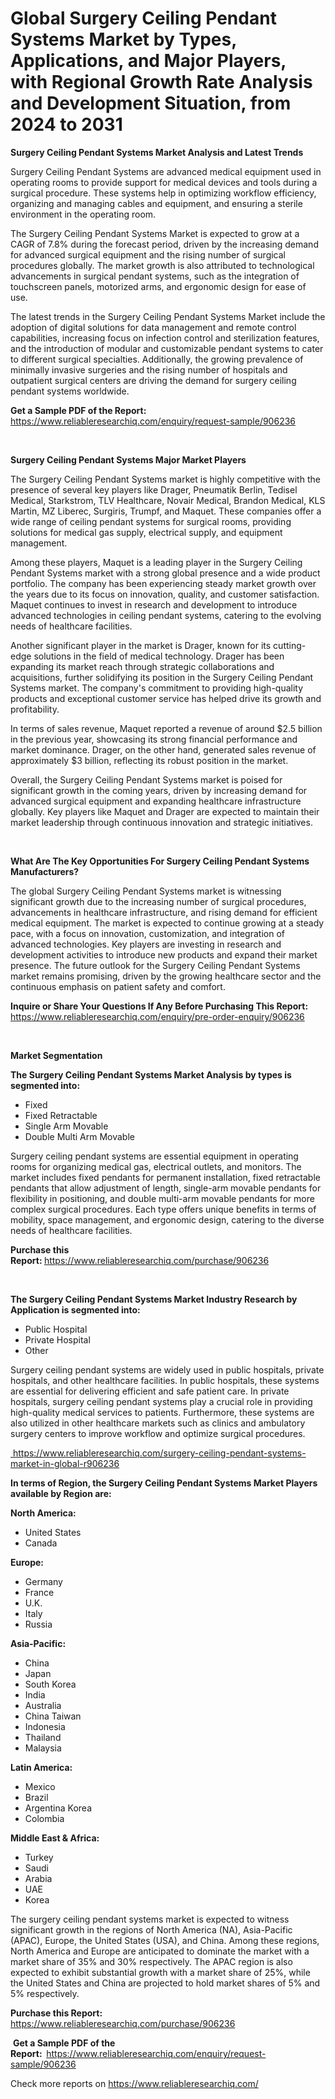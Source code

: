<p><h1>Global Surgery Ceiling Pendant Systems Market by Types, Applications, and Major Players, with Regional Growth Rate Analysis and Development Situation, from 2024 to 2031</h1></p><p><strong>Surgery Ceiling Pendant Systems Market Analysis and Latest Trends</strong></p>
<p><p>Surgery Ceiling Pendant Systems are advanced medical equipment used in operating rooms to provide support for medical devices and tools during a surgical procedure. These systems help in optimizing workflow efficiency, organizing and managing cables and equipment, and ensuring a sterile environment in the operating room.</p><p>The Surgery Ceiling Pendant Systems Market is expected to grow at a CAGR of 7.8% during the forecast period, driven by the increasing demand for advanced surgical equipment and the rising number of surgical procedures globally. The market growth is also attributed to technological advancements in surgical pendant systems, such as the integration of touchscreen panels, motorized arms, and ergonomic design for ease of use.</p><p>The latest trends in the Surgery Ceiling Pendant Systems Market include the adoption of digital solutions for data management and remote control capabilities, increasing focus on infection control and sterilization features, and the introduction of modular and customizable pendant systems to cater to different surgical specialties. Additionally, the growing prevalence of minimally invasive surgeries and the rising number of hospitals and outpatient surgical centers are driving the demand for surgery ceiling pendant systems worldwide.</p></p>
<p><strong>Get a Sample PDF of the Report:&nbsp;</strong> <a href="https://www.reliableresearchiq.com/enquiry/request-sample/906236">https://www.reliableresearchiq.com/enquiry/request-sample/906236</a></p>
<p>&nbsp;</p>
<p><strong>Surgery Ceiling Pendant Systems Major Market Players</strong></p>
<p><p>The Surgery Ceiling Pendant Systems market is highly competitive with the presence of several key players like Drager, Pneumatik Berlin, Tedisel Medical, Starkstrom, TLV Healthcare, Novair Medical, Brandon Medical, KLS Martin, MZ Liberec, Surgiris, Trumpf, and Maquet. These companies offer a wide range of ceiling pendant systems for surgical rooms, providing solutions for medical gas supply, electrical supply, and equipment management.</p><p>Among these players, Maquet is a leading player in the Surgery Ceiling Pendant Systems market with a strong global presence and a wide product portfolio. The company has been experiencing steady market growth over the years due to its focus on innovation, quality, and customer satisfaction. Maquet continues to invest in research and development to introduce advanced technologies in ceiling pendant systems, catering to the evolving needs of healthcare facilities.</p><p>Another significant player in the market is Drager, known for its cutting-edge solutions in the field of medical technology. Drager has been expanding its market reach through strategic collaborations and acquisitions, further solidifying its position in the Surgery Ceiling Pendant Systems market. The company's commitment to providing high-quality products and exceptional customer service has helped drive its growth and profitability.</p><p>In terms of sales revenue, Maquet reported a revenue of around $2.5 billion in the previous year, showcasing its strong financial performance and market dominance. Drager, on the other hand, generated sales revenue of approximately $3 billion, reflecting its robust position in the market.</p><p>Overall, the Surgery Ceiling Pendant Systems market is poised for significant growth in the coming years, driven by increasing demand for advanced surgical equipment and expanding healthcare infrastructure globally. Key players like Maquet and Drager are expected to maintain their market leadership through continuous innovation and strategic initiatives.</p></p>
<p>&nbsp;</p>
<p><strong>What Are The Key Opportunities For Surgery Ceiling Pendant Systems Manufacturers?</strong></p>
<p><p>The global Surgery Ceiling Pendant Systems market is witnessing significant growth due to the increasing number of surgical procedures, advancements in healthcare infrastructure, and rising demand for efficient medical equipment. The market is expected to continue growing at a steady pace, with a focus on innovation, customization, and integration of advanced technologies. Key players are investing in research and development activities to introduce new products and expand their market presence. The future outlook for the Surgery Ceiling Pendant Systems market remains promising, driven by the growing healthcare sector and the continuous emphasis on patient safety and comfort.</p></p>
<p><strong>Inquire or Share Your Questions If Any Before Purchasing This Report:</strong> <a href="https://www.reliableresearchiq.com/enquiry/pre-order-enquiry/906236">https://www.reliableresearchiq.com/enquiry/pre-order-enquiry/906236</a></p>
<p>&nbsp;</p>
<p><strong>Market Segmentation</strong></p>
<p><strong>The Surgery Ceiling Pendant Systems Market Analysis by types is segmented into:</strong></p>
<p><ul><li>Fixed</li><li>Fixed Retractable</li><li>Single Arm Movable</li><li>Double Multi Arm Movable</li></ul></p>
<p><p>Surgery ceiling pendant systems are essential equipment in operating rooms for organizing medical gas, electrical outlets, and monitors. The market includes fixed pendants for permanent installation, fixed retractable pendants that allow adjustment of length, single-arm movable pendants for flexibility in positioning, and double multi-arm movable pendants for more complex surgical procedures. Each type offers unique benefits in terms of mobility, space management, and ergonomic design, catering to the diverse needs of healthcare facilities.</p></p>
<p><strong>Purchase this Report:&nbsp;</strong><a href="https://www.reliableresearchiq.com/purchase/906236">https://www.reliableresearchiq.com/purchase/906236</a></p>
<p>&nbsp;</p>
<p><strong>The Surgery Ceiling Pendant Systems Market Industry Research by Application is segmented into:</strong></p>
<p><ul><li>Public Hospital</li><li>Private Hospital</li><li>Other</li></ul></p>
<p><p>Surgery ceiling pendant systems are widely used in public hospitals, private hospitals, and other healthcare facilities. In public hospitals, these systems are essential for delivering efficient and safe patient care. In private hospitals, surgery ceiling pendant systems play a crucial role in providing high-quality medical services to patients. Furthermore, these systems are also utilized in other healthcare markets such as clinics and ambulatory surgery centers to improve workflow and optimize surgical procedures.</p></p>
<p><a href="https://www.reliableresearchiq.com/surgery-ceiling-pendant-systems-market-in-global-r906236">&nbsp;https://www.reliableresearchiq.com/surgery-ceiling-pendant-systems-market-in-global-r906236</a></p>
<p><strong>In terms of Region, the Surgery Ceiling Pendant Systems Market Players available by Region are:</strong></p>
<p>
    <p> <strong> North America: </strong>
        <ul>
            <li>United States</li>
            <li>Canada</li>
        </ul>
        </p> 
    <p> <strong> Europe: </strong>
        <ul>
            <li>Germany</li>
            <li>France</li>
            <li>U.K.</li>
            <li>Italy</li>
            <li>Russia</li>
        </ul>
        </p> 
    <p> <strong> Asia-Pacific: </strong>
        <ul>
            <li>China</li>
            <li>Japan</li>
            <li>South Korea</li>
            <li>India</li>
            <li>Australia</li>
            <li>China Taiwan</li>
            <li>Indonesia</li>
            <li>Thailand</li>
            <li>Malaysia</li>
        </ul>
        </p> 
    <p> <strong> Latin America: </strong>
        <ul>
            <li>Mexico</li>
            <li>Brazil</li>
            <li>Argentina Korea</li>
            <li>Colombia</li>
        </ul>
        </p> 
    <p> <strong> Middle East & Africa: </strong>
        <ul>
            <li>Turkey</li>
            <li>Saudi</li>
            <li>Arabia</li>
            <li>UAE</li>
            <li>Korea</li>
        </ul>
    </p>
    </p>
<p><p>The surgery ceiling pendant systems market is expected to witness significant growth in the regions of North America (NA), Asia-Pacific (APAC), Europe, the United States (USA), and China. Among these regions, North America and Europe are anticipated to dominate the market with a market share of 35% and 30% respectively. The APAC region is also expected to exhibit substantial growth with a market share of 25%, while the United States and China are projected to hold market shares of 5% and 5% respectively.</p></p>
<p><strong>Purchase this Report: </strong><a href="https://www.reliableresearchiq.com/purchase/906236">https://www.reliableresearchiq.com/purchase/906236</a></p>
<p>&nbsp;<strong>Get a Sample PDF of the Report:&nbsp;&nbsp;</strong><a href="https://www.reliableresearchiq.com/enquiry/request-sample/906236">https://www.reliableresearchiq.com/enquiry/request-sample/906236</a></p>
<p><strong></strong></p>
<p>Check more reports on <a href="https://www.reliableresearchiq.com/">https://www.reliableresearchiq.com/</a></p>